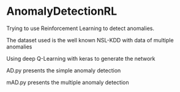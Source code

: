 # AnomalyDetectionRL

Trying to use Reinforcement Learning to detect anomalies.

The dataset used is the well known NSL-KDD with data of multiple anomalies

Using deep Q-Learning with keras to generate the network

AD.py presents the simple anomaly detection

mAD.py presents the multiple anomaly detection
